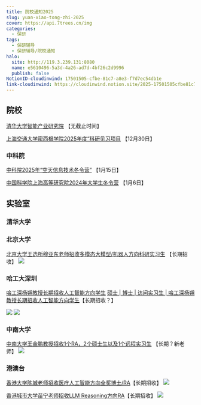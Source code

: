 ```yaml
---
title: 院校通知2025
slug: yuan-xiao-tong-zhi-2025
cover: https://api.7trees.cn/img
categories:
  - 保研
tags:
  - 保研辅导
  - 保研辅导/院校通知
halo:
  site: http://119.3.239.131:8080
  name: e5610496-5a3d-4a26-ad7d-4bf26c2d9996
  publish: false
NotionID-cloudinwind: 17501505-cfbe-81c7-a8e3-f7d7ec54db1e
link-cloudinwind: https://cloudinwind.notion.site/2025-17501505cfbe81c7a8e3f7d7ec54db1e
---
```


## 院校

[清华大学智能产业研究院](https://air.tsinghua.edu.cn/info/1007/2352.htm) 【无截止时间】

[上海交通大学密西根学院2025年度“科研见习项目](https://www.ji.sjtu.edu.cn/cn/prospective-students-zh/2024-12-02/151065/) 【12月30日】


### 中科院

[中科院2025年“空天信息技术冬令营”](https://mp.weixin.qq.com/s/zQdBpEJ9KR8A_jb6t_n9Xg) 【1月15日】

[中国科学院上海高等研究院2024年大学生冬令营](https://www.sari.cas.cn/gradedu/gdzssz/gddxssjxm/202412/t20241218_7503010.html) 【1月6日】



## 实验室

### 清华大学

### 北京大学

[北京大学王选所穆亚东老师招收多模态大模型/机器人方向科研实习生](http://www.muyadong.com/) 【长期招收】
![](https://pic1.imgdb.cn/item/677370dbd0e0a243d4ecfa71.png)



### 哈工大深圳

[哈工深杨朔教授长期招收人工智能方向学生](https://faculty.hitsz.edu.cn/yangshuo)
[硕士 | 博士 | 访问实习生 | 哈工深杨朔教授长期招收人工智能方向学生](https://zhuanlan.zhihu.com/p/11789387283#tocbar-1b1dfue)【长期招收？】

![](https://pic1.imgdb.cn/item/677385a7d0e0a243d4ecfe36.png)
![](https://pic1.imgdb.cn/item/677385ccd0e0a243d4ecfe3e.png)




### 中南大学

[中南大学王金鹏教授招收1个RA，2个硕士生以及1个远程实习生](https://fingerrec.github.io/) 【长期？新老师】
![](https://pic1.imgdb.cn/item/67737215d0e0a243d4ecfaa0.png)

### 港澳台


[香港大学陈城老师招收医疗人工智能方向全奖博士/RA](https://cchen-cc.github.io/)【长期招收】
![](https://pic1.imgdb.cn/item/67737046d0e0a243d4ecfa65.png)

[香港城市大学苗宁老师招收LLM Reasoning方向RA](https://www.ningmiao.space/)【长期招收】
![](https://pic1.imgdb.cn/item/67737110d0e0a243d4ecfa78.png)